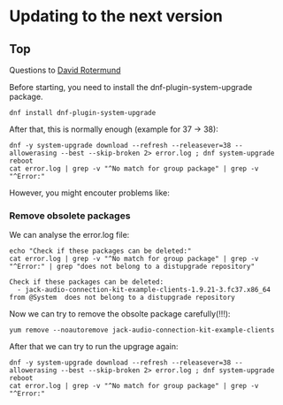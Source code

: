 # Updating to the next version

## Top

Questions to [David Rotermund](mailto:davrot@uni-bremen.de)

Before starting, you need to install the dnf-plugin-system-upgrade package. 

```shell
dnf install dnf-plugin-system-upgrade
```

After that, this is normally enough (example for 37 -> 38):

```shell
dnf -y system-upgrade download --refresh --releasever=38 --allowerasing --best --skip-broken 2> error.log ; dnf system-upgrade reboot
cat error.log | grep -v "^No match for group package" | grep -v "^Error:"
```

However, you might encouter problems like: 

### Remove obsolete packages 

We can analyse the error.log file: 

```shell
echo "Check if these packages can be deleted:"
cat error.log | grep -v "^No match for group package" | grep -v "^Error:" | grep "does not belong to a distupgrade repository"
```

```shell
Check if these packages can be deleted:
  - jack-audio-connection-kit-example-clients-1.9.21-3.fc37.x86_64 from @System  does not belong to a distupgrade repository
```

Now we can try to remove the obsolte package carefully(!!!): 

```shell
yum remove --noautoremove jack-audio-connection-kit-example-clients
```

After that we can try to run the upgrage again: 

```shell
dnf -y system-upgrade download --refresh --releasever=38 --allowerasing --best --skip-broken 2> error.log ; dnf system-upgrade reboot
cat error.log | grep -v "^No match for group package" | grep -v "^Error:"
```


